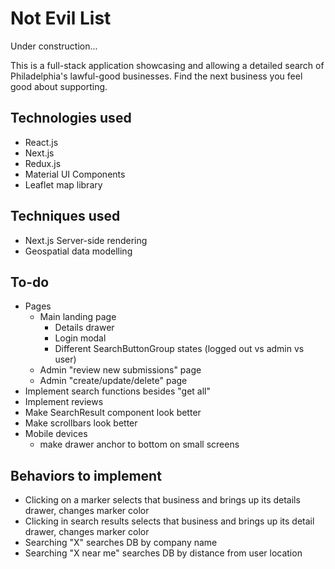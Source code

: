 # Not Evil List

Under construction...

This is a full-stack application showcasing and allowing a detailed search of Philadelphia's lawful-good businesses. Find the next business you feel good about supporting.

## Technologies used

- React.js
- Next.js
- Redux.js
- Material UI Components
- Leaflet map library

## Techniques used

- Next.js Server-side rendering
- Geospatial data modelling

## To-do

- Pages
  - Main landing page
    - Details drawer
    - Login modal
    - Different SearchButtonGroup states (logged out vs admin vs user)
  - Admin "review new submissions" page
  - Admin "create/update/delete" page
- Implement search functions besides "get all"
- Implement reviews
- Make SearchResult component look better
- Make scrollbars look better
- Mobile devices
  - make drawer anchor to bottom on small screens

## Behaviors to implement

- Clicking on a marker selects that business and brings up its details drawer, changes marker color
- Clicking in search results selects that business and brings up its detail drawer, changes marker color
- Searching "X" searches DB by company name
- Searching "X near me" searches DB by distance from user location
